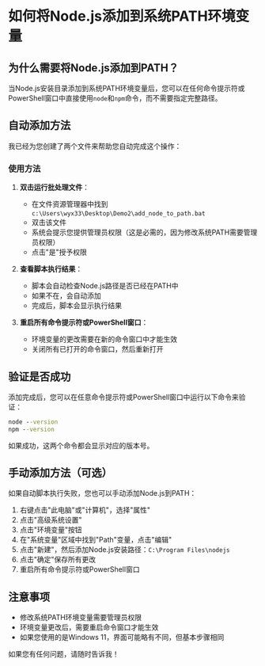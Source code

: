 # 如何将Node.js添加到系统PATH环境变量

## 为什么需要将Node.js添加到PATH？

当Node.js安装目录添加到系统PATH环境变量后，您可以在任何命令提示符或PowerShell窗口中直接使用`node`和`npm`命令，而不需要指定完整路径。

## 自动添加方法

我已经为您创建了两个文件来帮助您自动完成这个操作：

### 使用方法

1. **双击运行批处理文件**：
   - 在文件资源管理器中找到 `c:\Users\wyx33\Desktop\Demo2\add_node_to_path.bat`
   - 双击该文件
   - 系统会提示您提供管理员权限（这是必需的，因为修改系统PATH需要管理员权限）
   - 点击"是"授予权限

2. **查看脚本执行结果**：
   - 脚本会自动检查Node.js路径是否已经在PATH中
   - 如果不在，会自动添加
   - 完成后，脚本会显示执行结果

3. **重启所有命令提示符或PowerShell窗口**：
   - 环境变量的更改需要在新的命令窗口中才能生效
   - 关闭所有已打开的命令窗口，然后重新打开

## 验证是否成功

添加完成后，您可以在任意命令提示符或PowerShell窗口中运行以下命令来验证：

```cmd
node --version
npm --version
```

如果成功，这两个命令都会显示对应的版本号。

## 手动添加方法（可选）

如果自动脚本执行失败，您也可以手动添加Node.js到PATH：

1. 右键点击"此电脑"或"计算机"，选择"属性"
2. 点击"高级系统设置"
3. 点击"环境变量"按钮
4. 在"系统变量"区域中找到"Path"变量，点击"编辑"
5. 点击"新建"，然后添加Node.js安装路径：`C:\Program Files\nodejs`
6. 点击"确定"保存所有更改
7. 重启所有命令提示符或PowerShell窗口

## 注意事项

- 修改系统PATH环境变量需要管理员权限
- 环境变量更改后，需要重启命令窗口才能生效
- 如果您使用的是Windows 11，界面可能略有不同，但基本步骤相同

如果您有任何问题，请随时告诉我！